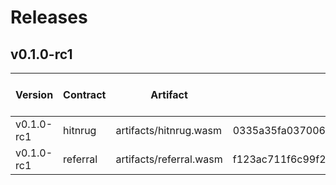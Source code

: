 # Releases

## v0.1.0-rc1

| Version    | Contract       | Artifact                      | Checksum                                                         | Audit | Code ID Testnet | Code ID Mainnet |
|------------|----------------|-------------------------------|------------------------------------------------------------------|-------|------------------|-----------------|
| v0.1.0-rc1 | hitnrug        | artifacts/hitnrug.wasm         | 0335a35fa037006e1eb97faefa17d37af275a20a671c300d7ba97b4f5ca615aa | NONE  |          3809        |                 |
| v0.1.0-rc1 | referral       | artifacts/referral.wasm        | f123ac711f6c99f2c874f0369327fe630c9e249106ecdceb25ee6d962f7acf85 | NONE  |       3806           |                 |
